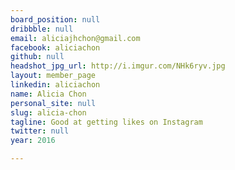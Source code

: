 ```yaml
---
board_position: null
dribbble: null
email: aliciajhchon@gmail.com
facebook: aliciachon
github: null
headshot_jpg_url: http://i.imgur.com/NHk6ryv.jpg
layout: member_page
linkedin: aliciachon
name: Alicia Chon
personal_site: null
slug: alicia-chon
tagline: Good at getting likes on Instagram
twitter: null
year: 2016

---
```

